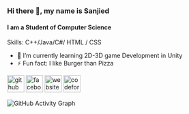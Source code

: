 ### Hi there 👋, my name is Sanjied
#### I am a Student of Computer Science
Skills: C++/Java/C#/ HTML / CSS

- 🌱 I’m currently learning 2D-3D game Development in Unity  
- ⚡ Fun fact: I like Burger than Pizza 


[<img src='https://cdn.jsdelivr.net/npm/simple-icons@3.0.1/icons/github.svg' alt='github' height='40'>](https://github.com/Sanjied2000)  [<img src='https://cdn.jsdelivr.net/npm/simple-icons@3.0.1/icons/facebook.svg' alt='facebook' height='40'>](https://www.facebook.com/https://www.facebook.com/sanjied.ahamed.1)  [<img src='https://cdn.jsdelivr.net/npm/simple-icons@3.0.1/icons/icloud.svg' alt='website' height='40'>](https://turbocodexbd.blogspot.com/)  [<img src='https://cdn.jsdelivr.net/npm/simple-icons@3.0.1/icons/codeforces.svg' alt='codeforces' height='40'>](https://codeforces.com/profile/sanjied_L)  
  

![GitHub Activity Graph](https://activity-graph.herokuapp.com/graph?username=Sanjied2000)  

